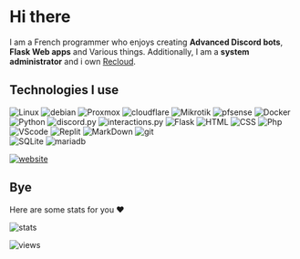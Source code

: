# Hi there

I am a French programmer who enjoys creating **Advanced Discord bots**, **Flask Web apps** and Various things. 
Additionally, I am a **system administrator** and i own <a href="https://www.recloud.fr">Recloud</a>.


## Technologies I use

<p>
  <img alt="Linux" src="https://img.shields.io/badge/-Linux-informational?style=for-the-badge&logo=linux&logoColor=white&color=FCC624" />
 <img alt="debian" src="https://img.shields.io/badge/debian-%23A81D33.svg?&style=for-the-badge&logo=debian&logoColor=white" />
  <img alt="Proxmox" src="https://img.shields.io/badge/-Proxmox-informational?style=for-the-badge&logo=proxmox&logoColor=white&color=E57000" />
 <img alt="cloudflare" src="https://img.shields.io/badge/cloudflare-%23F38020.svg?&style=for-the-badge&logo=cloudflare&logoColor=white" />
  <img alt="Mikrotik" src="https://img.shields.io/badge/mikrotik-0078D4?style=for-the-badge&logo=MikroTik&logoColor=white">
 <img alt="pfsense" src="https://img.shields.io/badge/pfsense-%23212121.svg?&style=for-the-badge&logo=pfsense&logoColor=white" />
  <img alt="Docker" src="https://img.shields.io/badge/-Docker-informational?style=for-the-badge&logo=docker&logoColor=white&color=2496ED" />
  <br />
  <img alt="Python" src="https://img.shields.io/badge/Python-3776AB?style=for-the-badge&logo=python&logoColor=white">
  <img alt="discord.py" src="https://img.shields.io/badge/discord.py-blue.svg?style=for-the-badge&logo=discord&logoColor=white">
  <img alt="interactions.py" src="https://img.shields.io/badge/interactions.py-blue.svg?style=for-the-badge&logo=discord&logoColor=white">
  <img alt="Flask" src="https://img.shields.io/badge/Flask-000?logo=flask&logoColor=white&style=for-the-badge">
  <img alt="HTML" src="https://img.shields.io/badge/-HTML-informational?style=for-the-badge&logo=html5&logoColor=white&color=E34F26" />
  <img alt="CSS" src="https://img.shields.io/badge/-CSS-informational?style=for-the-badge&logo=css3&logoColor=white&color=1572B6" />
  <img alt="Php" src="https://img.shields.io/badge/php-%23777BB4.svg?&style=for-the-badge&logo=php&logoColor=white" />
  <br />
  <img alt="VScode" src="https://img.shields.io/badge/Visual_Studio_Code-0078D4?style=for-the-badge&logo=visual%20studio%20code&logoColor=white">
  <img alt="Replit" src="https://img.shields.io/badge/replit-667881?style=for-the-badge&logo=replit&logoColor=white">
  <img alt="MarkDown" src="https://img.shields.io/badge/Markdown-000000?style=for-the-badge&logo=markdown&logoColor=white">
  <img alt="git" src="https://img.shields.io/badge/-Git-informational?style=for-the-badge&logo=git&logoColor=white&color=F05032" />

  <br />
  <img alt="SQLite" src="https://img.shields.io/badge/-SQLite-informational?style=for-the-badge&logo=sqlite&logoColor=white&color=47A248" />
  <img alt="mariadb" src="https://img.shields.io/badge/mariadb-%23003545.svg?&style=for-the-badge&logo=mariadb&logoColor=white" />
</p>

[![website](https://img.shields.io/website-up-down-green-red/http/boomerangbs.fr.svg)](https://www.boomerangbs.fr/)

## Bye
Here are some stats for you ❤️

![stats](https://github-readme-stats.vercel.app/api?username=boomerangBS&count_private=true&show_icons=true&theme=highcontrast)

![views](https://visitcount.itsvg.in/api?id=BoomerangBS&label=Profile%20Views&color=12&icon=1&pretty=true)
